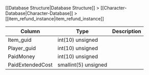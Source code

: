 [[Database Structure|Database Structure]] > [[Character-Database|Character-Database]] > [[item_refund_instance|item_refund_instance]]

Column | Type | Description
--- | --- | ---
Item_guid | int(10) unsigned | 
Player_guid | int(10) unsigned | 
PaidMoney | int(10) unsigned | 
PaidExtendedCost | smallint(5) unsigned | 
